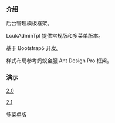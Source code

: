 ### 介绍

后台管理模板框架。

LcukAdminTpl 提供常规版和多菜单版本。

基于 Bootstrap5 开发。

样式布局参考蚂蚁金服 Ant Design Pro 框架。

### 演示

[2.0](http://luckadmintpl.lh707.com/2.0/)

[2.1](http://luckadmintpl.lh707.com/2.1/)

[多菜单版](http://luckadmintpl.lh707.com/多菜单版2.0/)
